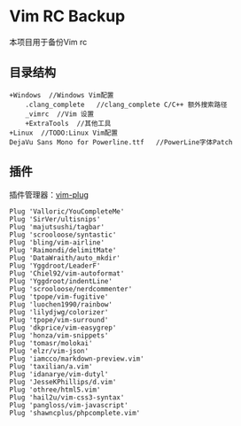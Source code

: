 
# Vim RC Backup

本项目用于备份Vim rc

## 目录结构

    +Windows  //Windows Vim配置
		.clang_complete   //clang_complete C/C++ 额外搜索路径
		_vimrc  //Vim 设置
		+ExtraTools  //其他工具
	+Linux  //TODO:Linux Vim配置
    DejaVu Sans Mono for Powerline.ttf   //PowerLine字体Patch

## 插件

插件管理器：[vim-plug](https://github.com/junegunn/vim-plug)

    Plug 'Valloric/YouCompleteMe'
    Plug 'SirVer/ultisnips'
    Plug 'majutsushi/tagbar'
    Plug 'scrooloose/syntastic'
    Plug 'bling/vim-airline'
    Plug 'Raimondi/delimitMate'
    Plug 'DataWraith/auto_mkdir'
    Plug 'Yggdroot/LeaderF'
    Plug 'Chiel92/vim-autoformat'
    Plug 'Yggdroot/indentLine'
    Plug 'scrooloose/nerdcommenter'
    Plug 'tpope/vim-fugitive'
    Plug 'luochen1990/rainbow'
    Plug 'lilydjwg/colorizer'
    Plug 'tpope/vim-surround'
    Plug 'dkprice/vim-easygrep'
    Plug 'honza/vim-snippets'
    Plug 'tomasr/molokai'
    Plug 'elzr/vim-json'
    Plug 'iamcco/markdown-preview.vim'
    Plug 'taxilian/a.vim'
    Plug 'idanarye/vim-dutyl'
    Plug 'JesseKPhillips/d.vim'
    Plug 'othree/html5.vim'
    Plug 'hail2u/vim-css3-syntax'
    Plug 'pangloss/vim-javascript'
    Plug 'shawncplus/phpcomplete.vim'

